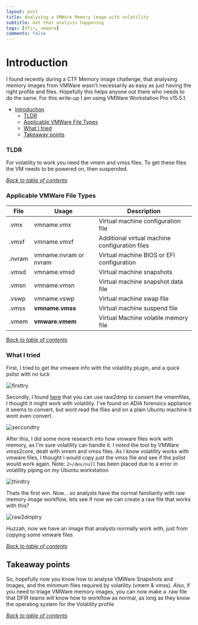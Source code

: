 ```yaml
---
layout: post
title: Analysing a VMWare Memory image with volatility
subtitle: Get that analysis happening
tags: [dfir, vmware]
comments: false
---
```


# Introduction
I found recently during a CTF Memory image challenge, that analysing memory images from VMWare wasn't necessarily as easy as just having the right profile and files. Hopefully this helps anyone out there who needs to do the same. For this write-up I am using VMWare Workstation Pro v15.5.1.

<a name="TOC"></a>

- [Introduction](#introduction)
    - [TLDR](#tldr)
    - [Applicable VMWare File Types](#applicable-vmware-file-types)
    - [What I tried](#what-i-tried)
  - [Takeaway points](#takeaway-points)

### TLDR
For volatility to work you need the vmem and vmss files. To get these files the VM needs to be powered on, then suspended.

[*Back to table of contents*](#TOC)

### Applicable VMWare File Types

File |	Usage |	Description
--- | --- | ---
.vmx |	vmname.vmx |	Virtual machine configuration file
.vmxf |	vmname.vmxf |	Additional virtual machine configuration files
.nvram |	vmname.nvram or nvram |	Virtual machine BIOS or EFI configuration
.vmsd |	vmname.vmsd |	Virtual machine snapshots
.vmsn |	vmname.vmsn |	Virtual machine snapshot data file
.vswp |	vmname.vswp |	Virtual machine swap file
.vmss |	**vmname.vmss** |	Virtual machine suspend file
.vmem |	**vmware.vmem** |	Virtual Machine volatile memory file

[*Back to table of contents*](#TOC)

### What I tried

First, I tried to get the vmware info with the volatility plugin, and a quick pslist with no luck

![firsttry](https://angry-bender.github.io/img/vmt/firsttry.gif)

Secondly, I found [here](https://www.andreafortuna.org/2017/08/07/volatility-my-own-cheatsheet-part-7-analyze-and-convert-crash-dumps-and-hibernation-files/) that you can use raw2dmp to convert the vmemfiles, I thought it might work with volatility. I've found on ADIA forensics appliance it seems to convert, but wont read the files and on a plain Ubuntu machine it wont even convert.

![seccondtry](https://angry-bender.github.io/img/vmt/secondtry.gif)

After this, I did some more research into how vmware files work with memory, as I'm sure volatility can handle it. I noted the tool by VMWare vmss2core, dealt with vmem and vmss files. As I know volatility works with vmware files, I thought I would copy just the vmss file and see if the pslist would work again. Note: `2>/dev/null` has been placed due to a error in volatility piping on my Ubuntu workstation

![thirdtry](https://angry-bender.github.io/img/vmt/thirdtry.gif)

Thats the first win. Now... so analysts have the normal familiarity with raw memory image workflow, lets see if now we can create a raw file that works with this?

![raw2dmptry](https://angry-bender.github.io/img/vmt/raw2dmptry.gif)

Huzzah, now we have an image that analysts normally work with, just from copying some vmware files

[*Back to table of contents*](#TOC)

## Takeaway points

So, hopefully now you know how to analyse VMWare Snapshots and Images, and the minimum files required by volatility (vmem & vmss). Also, if you need to triage VMWare memory images, you can now make a .raw file that DFIR teams will know how to workflow as normal, as long as they know the operating system for the Volatility profile

[*Back to table of contents*](#TOC)



